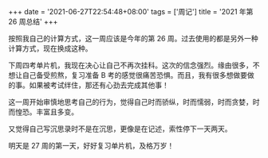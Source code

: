 +++
date = '2021-06-27T22:54:48+08:00'
tags = ['周记']
title = '2021 年第 26 周总结'
+++

按照我自己的计算方式，这一周应该是今年的第 26 周。过去使用的都是另外一种计算方式，现在换成这种。

下周四考单片机，我现在决心让自己不再次挂科。这次的信念强烈。缘由很多，不想让自己备受煎熬，复习准备 B 考的感觉很痛苦恐惧。而且，我有很多想做要做的事。如果被考试绊住，那还有心劲去完成其他事！

这一周开始审慎地思考自己的行为，觉得自己时而骄纵，时而懦弱，时而贪婪，时而惶恐。丰富且多变。

又觉得自己写沉思录时不是在沉思，更像是在记述，索性停下一天两天。

明天是 27 周的第一天，好好复习单片机，及格万岁！
